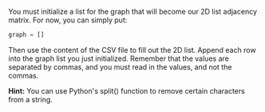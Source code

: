 <!-- title={fileReader()} -->

<!-- concepts={File Input Output, Parsing CSV Files, 2D Lists} -->

<!--badges={Python:15,Algorithms:30}-->

You must initialize a list for the graph that will become our 2D list adjacency matrix. For now, you can simply put:

```Python
graph = []
```

Then use the content of the CSV file to fill out the 2D list. Append each row into the graph list you just initialized. Remember that the values are separated by commas, and you must read in the values, and not the commas. 

**Hint:** You can use Python's split() function to remove certain characters from a string.

